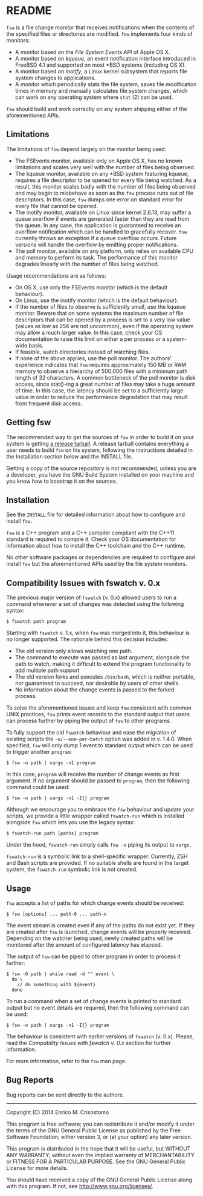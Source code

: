 README
======

`fsw` is a file change monitor that receives notifications when the contents of
the specified files or directories are modified.  `fsw` implements four kinds
of monitors:

  * A monitor based on the _File System Events API_ of Apple OS X.
  * A monitor based on _kqueue_, an event notification interface introduced in
    FreeBSD 4.1 and supported on most *BSD systems (including OS X).
  * A monitor based on _inotify_, a Linux kernel subsystem that reports file
    system changes to applications.
  * A monitor which periodically stats the file system, saves file modification
    times in memory and manually calculates file system changes, which can work
    on any operating system where `stat` (2) can be used.

`fsw` should build and work correctly on any system shipping either of the
aforementioned APIs.

Limitations
-----------

The limitations of `fsw` depend largely on the monitor being used:

  * The FSEvents monitor, available only on Apple OS X, has no known
    limitations and scales very well with the number of files being observed.
  * The kqueue monitor, available on any *BSD system featuring kqueue, requires
    a file descriptor to be opened for every file being watched.  As a result,
    this monitor scales badly with the number of files being observed and may
    begin to misbehave as soon as the `fsw` process runs out of file
    descriptors.  In this case, `fsw` dumps one error on standard error for
    every file that cannot be opened.
  * The inotify monitor, available on Linux since kernel 2.6.13, may suffer a
    queue overflow if events are generated faster than they are read from the
    queue.  In any case, the application is guaranteed to receive an overflow
    notification which can be handled to gracefully recover.  `fsw` currently
    throws an exception if a queue overflow occurs.  Future versions will handle
    the overflow by emitting proper notifications.
  * The poll monitor, available on any platform, only relies on available CPU
    and memory to perform its task.  The performance of this monitor degrades
    linearly with the number of files being watched.  

Usage recommendations are as follows:

  * On OS X, use only the FSEvents monitor (which is the default behaviour).
  * On Linux, use the inotify monitor (which is the default behaviour).
  * If the number of files to observe is sufficiently small, use the kqueue
    monitor.  Beware that on some systems the maximum number of file
    descriptors that can be opened by a process is set to a very low value
    (values as low as 256 are not uncommon), even if the operating system may
    allow a much larger value.  In this case, check your OS documentation to
    raise this limit on either a per process or a system-wide basis.
  * If feasible, watch directories instead of watching files.
  * If none of the above applies, use the poll monitor.  The authors'
    experience indicates that `fsw` requires approximately 150 MB or RAM memory
    to observe a hierarchy of 500.000 files with a minimum path length of 32
    characters.  A common bottleneck of the poll monitor is disk access, since
    stat()-ing a great number of files may take a huge amount of time.  In this
    case, the latency should be set to a sufficiently large value in order to
    reduce the performance degradation that may result from frequent disk
    access.

Getting fsw
-----------

The recommended way to get the sources of `fsw` in order to build it on your
system is getting [a release tarball][release].  A release tarball contains
everything a user needs to build `fsw` on his system, following the
instructions detailed in the Installation section below and the INSTALL file.

Getting a copy of the source repository is not recommended, unless you are a
developer, you have the GNU Build System installed on your machine and you know
how to boostrap it on the sources.

[release]: https://github.com/emcrisostomo/fsw/releases

Installation
------------

See the `INSTALL` file for detailed information about how to configure and
install `fsw`.

`fsw` is a C++ program and a C++ compiler compliant with the C++11 standard is
required to compile it.  Check your OS documentation for information about how
to install the C++ toolchain and the C++ runtime.

No other software packages or dependencies are required to configure and
install `fsw` but the aforementioned APIs used by the file system monitors.

Compatibility Issues with fswatch v. 0.x
--------------------------------------

The previous major version of `fswatch` (v. 0.x) allowed users to run a command
whenever a set of changes was detected using the following syntax:

    $ fswatch path program

Starting with `fswatch` v. 1.x, when `fsw` was merged into it, this behaviour
is no longer supported.  The rationale behind this decision includes:

  * The old version only allows watching one path.
  * The command to execute was passed as last argument, alongside the path to
    watch, making it difficult to extend the program functionality to add
    multiple path support
  * The old version forks and executes `/bin/bash`, which is neither portable,
    nor guaranteed to succeed, nor desirable by users of other shells.
  * No information about the change events is passed to the forked process.

To solve the aforementioned issues and keep `fsw` consistent with common UNIX
practices, `fsw` prints event records to the standard output that users can
process further by piping the output of `fsw` to other programs.

To fully support the old `fswatch` behaviour and ease the migration of existing
scripts the `-o/--one-per-batch` option was added in v. 1.4.0.  When specified,
`fsw` will only dump 1 event to standard output which can be used to trigger
another `program`:

    $ fsw -o path | xargs -n1 program

In this case, `program` will receive the number of change events as first
argument.  If no argument should be passed to `program`, then the following
command could be used:

    $ fsw -o path | xargs -n1 -I{} program

Although we encourage you to embrace the `fsw` behaviour and update your
scripts, we provide a little wrapper called `fswatch-run` which is installed
alongside `fsw` which lets you use the legacy syntax:

    $ fswatch-run path [paths] program

Under the hood, `fswatch-run` simply calls `fsw -o` piping its output to
`xargs`.

`fswatch-run` is a symbolic link to a shell-specific wrapper.  Currently, ZSH
and Bash scripts are provided.  If no suitable shells are found in the target
system, the `fswatch-run` symbolic link is _not_ created.

Usage
-----

`fsw` accepts a list of paths for which change events should be received:

    $ fsw [options] ... path-0 ... path-n

The event stream is created even if any of the paths do not exist yet.  If they
are created after `fsw` is launched, change events will be properly received.
Depending on the watcher being used, newly created paths will be monitored
after the amount of configured latency has elapsed.

The output of `fsw` can be piped to other program in order to process it
further:

    $ fsw -0 path | while read -d "" event \
      do \
        // do something with ${event}
      done

To run a command when a set of change events is printed to standard output but
no event details are required, then the following command can be used:

    $ fsw -o path | xargs -n1 -I{} program

The behaviour is consistent with earlier versions of `fswatch` (v. 0.x).
Please, read the _Compability Issues with fswatch v. 0.x_ section for further
information.

For more information, refer to the `fsw` man page.

Bug Reports
-----------

Bug reports can be sent directly to the authors.

-----

Copyright (C) 2014 Enrico M. Crisostomo

This program is free software; you can redistribute it and/or modify
it under the terms of the GNU General Public License as published by
the Free Software Foundation; either version 3, or (at your option)
any later version.

This program is distributed in the hope that it will be useful,
but WITHOUT ANY WARRANTY; without even the implied warranty of
MERCHANTABILITY or FITNESS FOR A PARTICULAR PURPOSE.  See the
GNU General Public License for more details.

You should have received a copy of the GNU General Public License
along with this program.  If not, see <http://www.gnu.org/licenses/>.
